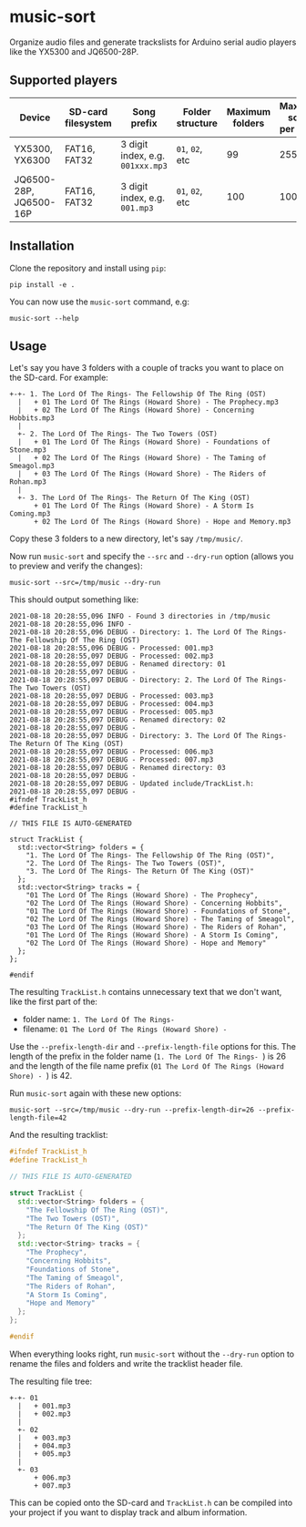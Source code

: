 # music-sort

Organize audio files and generate trackslists for Arduino serial audio players like the YX5300 and JQ6500-28P.

## Supported players

| Device | SD-card filesystem | Song prefix | Folder structure | Maximum folders | Maximum songs per folder | Reference |
| --- | --- | --- | --- | --- | --- | --- |
| YX5300, YX6300 | FAT16, FAT32 | 3 digit index, e.g. `001xxx.mp3` | `01`, `02`, etc | 99 | 255 | [MD_YX5300 library](https://majicdesigns.github.io/MD_YX5300/) |
| JQ6500-28P, JQ6500-16P | FAT16, FAT32 | 3 digit index, e.g. `001.mp3` | `01`, `02`, etc | 100 | 1000 | [Module docs](https://sparks.gogo.co.nz/jq6500/index.html), [JQ6500_Serial library](https://github.com/sleemanj/JQ6500_Serial) |

## Installation

Clone the repository and install using `pip`:

```console
pip install -e .
```

You can now use the `music-sort` command, e.g:

```console
music-sort --help
```

## Usage

Let's say you have 3 folders with a couple of tracks you want to place on the SD-card. For example:

```
+-+- 1. The Lord Of The Rings- The Fellowship Of The Ring (OST)
  |   + 01 The Lord Of The Rings (Howard Shore) - The Prophecy.mp3
  |   + 02 The Lord Of The Rings (Howard Shore) - Concerning Hobbits.mp3
  |
  +- 2. The Lord Of The Rings- The Two Towers (OST)
  |   + 01 The Lord Of The Rings (Howard Shore) - Foundations of Stone.mp3
  |   + 02 The Lord Of The Rings (Howard Shore) - The Taming of Smeagol.mp3
  |   + 03 The Lord Of The Rings (Howard Shore) - The Riders of Rohan.mp3
  |
  +- 3. The Lord Of The Rings- The Return Of The King (OST)
      + 01 The Lord Of The Rings (Howard Shore) - A Storm Is Coming.mp3
      + 02 The Lord Of The Rings (Howard Shore) - Hope and Memory.mp3
```

Copy these 3 folders to a new directory, let's say `/tmp/music/`.

Now run `music-sort` and specify the `--src` and `--dry-run` option (allows you
to preview and verify the changes):

```console
music-sort --src=/tmp/music --dry-run
```

This should output something like:

```
2021-08-18 20:28:55,096 INFO - Found 3 directories in /tmp/music
2021-08-18 20:28:55,096 INFO -
2021-08-18 20:28:55,096 DEBUG - Directory: 1. The Lord Of The Rings- The Fellowship Of The Ring (OST)
2021-08-18 20:28:55,096 DEBUG - Processed: 001.mp3
2021-08-18 20:28:55,097 DEBUG - Processed: 002.mp3
2021-08-18 20:28:55,097 DEBUG - Renamed directory: 01
2021-08-18 20:28:55,097 DEBUG -
2021-08-18 20:28:55,097 DEBUG - Directory: 2. The Lord Of The Rings- The Two Towers (OST)
2021-08-18 20:28:55,097 DEBUG - Processed: 003.mp3
2021-08-18 20:28:55,097 DEBUG - Processed: 004.mp3
2021-08-18 20:28:55,097 DEBUG - Processed: 005.mp3
2021-08-18 20:28:55,097 DEBUG - Renamed directory: 02
2021-08-18 20:28:55,097 DEBUG -
2021-08-18 20:28:55,097 DEBUG - Directory: 3. The Lord Of The Rings- The Return Of The King (OST)
2021-08-18 20:28:55,097 DEBUG - Processed: 006.mp3
2021-08-18 20:28:55,097 DEBUG - Processed: 007.mp3
2021-08-18 20:28:55,097 DEBUG - Renamed directory: 03
2021-08-18 20:28:55,097 DEBUG -
2021-08-18 20:28:55,097 DEBUG - Updated include/TrackList.h:
2021-08-18 20:28:55,097 DEBUG -
#ifndef TrackList_h
#define TrackList_h

// THIS FILE IS AUTO-GENERATED

struct TrackList {
  std::vector<String> folders = {
    "1. The Lord Of The Rings- The Fellowship Of The Ring (OST)",
    "2. The Lord Of The Rings- The Two Towers (OST)",
    "3. The Lord Of The Rings- The Return Of The King (OST)"
  };
  std::vector<String> tracks = {
    "01 The Lord Of The Rings (Howard Shore) - The Prophecy",
    "02 The Lord Of The Rings (Howard Shore) - Concerning Hobbits",
    "01 The Lord Of The Rings (Howard Shore) - Foundations of Stone",
    "02 The Lord Of The Rings (Howard Shore) - The Taming of Smeagol",
    "03 The Lord Of The Rings (Howard Shore) - The Riders of Rohan",
    "01 The Lord Of The Rings (Howard Shore) - A Storm Is Coming",
    "02 The Lord Of The Rings (Howard Shore) - Hope and Memory"
  };
};

#endif
```

The resulting `TrackList.h` contains unnecessary text that we don't want, like
the first part of the:

- folder name: `1. The Lord Of The Rings- `
- filename: `01 The Lord Of The Rings (Howard Shore) - `

Use the `--prefix-length-dir` and `--prefix-length-file` options for this.
The length of the prefix in the folder name (`1. The Lord Of The Rings- `) is 26
and the length of the file name prefix (`01 The Lord Of The Rings (Howard Shore) - `)
is 42.

Run `music-sort` again with these new options:

```
music-sort --src=/tmp/music --dry-run --prefix-length-dir=26 --prefix-length-file=42
```

And the resulting tracklist:

```cpp
#ifndef TrackList_h
#define TrackList_h

// THIS FILE IS AUTO-GENERATED

struct TrackList {
  std::vector<String> folders = {
    "The Fellowship Of The Ring (OST)",
    "The Two Towers (OST)",
    "The Return Of The King (OST)"
  };
  std::vector<String> tracks = {
    "The Prophecy",
    "Concerning Hobbits",
    "Foundations of Stone",
    "The Taming of Smeagol",
    "The Riders of Rohan",
    "A Storm Is Coming",
    "Hope and Memory"
  };
};

#endif
```

When everything looks right, run `music-sort` without the `--dry-run` option to rename
the files and folders and write the tracklist header file.

The resulting file tree:

```
+-+- 01
  |   + 001.mp3
  |   + 002.mp3
  |
  +- 02
  |   + 003.mp3
  |   + 004.mp3
  |   + 005.mp3
  |
  +- 03
      + 006.mp3
      + 007.mp3
```

This can be copied onto the SD-card and `TrackList.h` can be compiled into your project
if you want to display track and album information.
